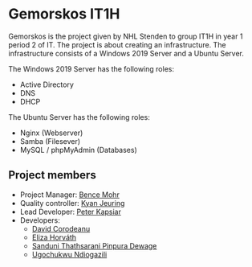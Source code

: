 # Gemorskos IT1H
Gemorskos is the project given by NHL Stenden to group IT1H in year 1 period 2 of IT. The project is about creating an infrastructure.
The infrastructure consists of a Windows 2019 Server and a Ubuntu Server.

The Windows 2019 Server has the following roles:
- Active Directory
- DNS
- DHCP

The Ubuntu Server has the following roles:
- Nginx &#40;Webserver&#41;
- Samba &#40;Filesever&#41;
- MySQL &#47; phpMyAdmin &#40;Databases&#41;

## Project members
- Project Manager: [Bence Mohr](https://github.com/thebencemohr)
- Quality controller: [Kyan Jeuring](https://github.com/kyanjeuring)
- Lead Developer: [Peter Kapsiar](https://github.com/pop9459)
- Developers:
    - [David Corodeanu](https://github.com/DavidCorodeanu)
    - [Eliza Horváth](https://github.com/elizahorvath)
    - [Sanduni Thathsarani Pinpura Dewage](https://github.com/Sanduni788)
    - [Ugochukwu Ndiogazili](https://github.com/Ugochukwu-ndiogazili)